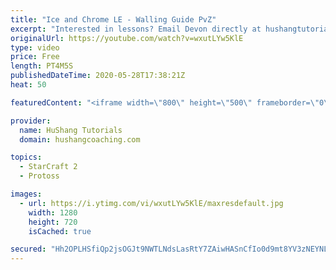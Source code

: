 ```yaml
---
title: "Ice and Chrome LE - Walling Guide PvZ"
excerpt: "Interested in lessons? Email Devon directly at hushangtutorials@outlook.com ------------------------------------------------------------------------------------------------------- Want to support HuShang Tutorials directly? Patreon is a website where you can contribute a monthly donation that will help"
originalUrl: https://youtube.com/watch?v=wxutLYw5KlE
type: video
price: Free
length: PT4M5S
publishedDateTime: 2020-05-28T17:38:21Z
heat: 50

featuredContent: "<iframe width=\"800\" height=\"500\" frameborder=\"0\" src=\"https://www.youtube.com/embed/wxutLYw5KlE\" allow=\"accelerometer; autoplay; encrypted-media; gyroscope; picture-in-picture\" allowfullscreen></iframe>"

provider:
  name: HuShang Tutorials
  domain: hushangcoaching.com

topics:
  - StarCraft 2
  - Protoss

images:
  - url: https://i.ytimg.com/vi/wxutLYw5KlE/maxresdefault.jpg
    width: 1280
    height: 720
    isCached: true

secured: "Hh2OPLHSfiQp2jsOGJt9NWTLNdsLasRtY7ZAiwHASnCfIo0d9mt8YV3zNEYNLLSHklRZRYnxkJQA7Th853ojMQG1J3A4bRE9pgc+ZKo4usFc0OMjbELUCONkPBajiBEoqOACB38UhblLfaYDWk+kKWAddGWLw94MPMWt+ZU6Km3PGekQ8RWbnnkuFs3MkKjUGCEBZp4tfUAk9A4wyC3M5nWJGCd3uHLHswVl1Khy6ucA/sI4fDpvNmjC5edxISInwxTgEG5IAmSS2VDXPV7qHsmF/Dfq65aeGiGPbyzWzJnnV45Kgbaghw9N/TqDdjqYGUiVfZOEAwb1SlDDYakJ6+6pT3srE1jNjxwjjkEvrOpt5rX2Gs2B+r9IGDyn1wtKecnrNUbA5FwPBrXuPWpAbPdKjFaTlBsCzJ3JV93F9EQ=;GpbhSbwQ0ZyQkVr5Cv/m0g=="
---
```


